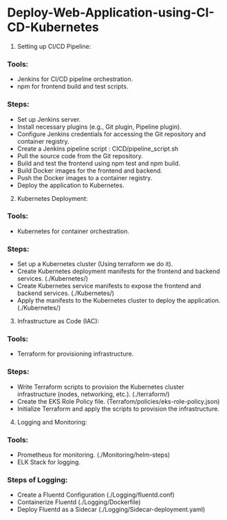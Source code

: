 # Deploy-Web-Application-using-CI-CD-Kubernetes

1. Setting up CI/CD Pipeline:
   
### Tools:

- Jenkins for CI/CD pipeline orchestration.
- npm for frontend build and test scripts.
  
### Steps:

- Set up Jenkins server.
- Install necessary plugins (e.g., Git plugin, Pipeline plugin).
- Configure Jenkins credentials for accessing the Git repository and container registry.
- Create a Jenkins pipeline script : CICD/pipeline_script.sh
- Pull the source code from the Git repository.
- Build and test the frontend using npm test and npm build.
- Build Docker images for the frontend and backend.
- Push the Docker images to a container registry.
- Deploy the application to Kubernetes.

2. Kubernetes Deployment:

### Tools:

- Kubernetes for container orchestration.

### Steps:

- Set up a Kubernetes cluster (Using terraform we do it).
- Create Kubernetes deployment manifests for the frontend and backend services. (./Kubernetes/)
- Create Kubernetes service manifests to expose the frontend and backend services. (./Kubernetes/)
- Apply the manifests to the Kubernetes cluster to deploy the application. (./Kubernetes/)

3. Infrastructure as Code (IAC):

### Tools:

 - Terraform for provisioning infrastructure.

### Steps:

- Write Terraform scripts to provision the Kubernetes cluster infrastructure (nodes, networking, etc.). (./terraform/)
- Create the EKS Role Policy file. (Terrafom/policies/eks-role-policy.json)
- Initialize Terraform and apply the scripts to provision the infrastructure.

4. Logging and Monitoring:

### Tools:

- Prometheus for monitoring. (./Monitoring/helm-steps)
- ELK Stack for logging.

### Steps of Logging:  

- Create a Fluentd Configuration (./Logging/fluentd.conf)
- Containerize Fluentd (./Logging/Dockerfile)
- Deploy Fluentd as a Sidecar (./Logging/Sidecar-deployment.yaml)
